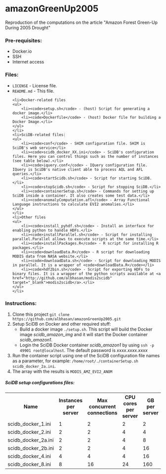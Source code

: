 amazonGreenUp2005
=================

Reproduction of the computations on the article "Amazon Forest Green-Up During 2005 Drought"


<h3>Pre-requisites:</h3>
<ul>
<li>Docker.io</li>
<li>SSH</li>
<li>Internet access</li>
</ul>



<h3>Files:</h3>
<ul>
	<li><code>LICENSE</code> - License file.</li>
	<li><code>README.md</code> - This file.</li>
	
	<li>Docker-related files
	<ul>
		<li><code>setup.sh</code> - (host) Script for generating a docker image.</li>
		<li><code>Dockerfile</code> - (host) Docker file for building a Docker Image.</li>
	</ul>
	</li>
	<li>SciDB-related files:
	<ul>
		<li><code>conf</code> - SHIM configuration file. SHIM is SciDB's web service</li>
		<li><code>scidb_docker_XX.ini</code> - SciDB's configuration files. Here you can control things such as the number of instances (see table below).</li>
		<li><code>iquery.conf</code> - IQuery configuration file. IQuery is SciDB's native client able to process AQL and AFL queries.</li>
		<li><code>startScidb.sh</code> - Script for starting SciDB.</li>
		<li><code>stopScidb.sh</code> - Script for stopping SciDB.</li>
		<li><code>containerSetup.sh</code> - Commands for setting up SciDB inside a container. It also creates some test data.</li>
		<li><code>anomalyComputation.afl</code> - Array Functional Language instructions to calculate EVI2 anomalies.</li>		
	</ul>
	</li>
	<li>Other files
	<ul>
		<li><code>install_pyhdf.sh</code> - Install an interface for enabling python to handle HDFs.</li>
		<li><code>installParallel.sh</code> - Script for installing parallel.Parallel allows to execute scripts at the same time.</li>
		<li><code>installPackages.R</code> - R script for installing R packages.</li>
		<li><code>downloadData.R</code> - R script for downloading MODIS data from NASA website.</li>
		<li><code>downloadData.sh</code> - Script for downloading MODIS in parallel. It is a wrapper of <code>downloadData.R</code></li>
		<li><code>hdf2bin.sh</code> - Script for exporting HDFs to binary files. It is a wrapper of the python scripts available at <a href="http://github.com/albhasan/modis2scidb" target="_blank">modis2scidb</a>.</li>
	</ul>
	</li>
</ul>


<h3>Instructions:</h3>
<ol>
	<li>Clone this project <code>git clone https://github.com/albhasan/amazonGreenUp2005.git</code></li>
	<li>Setup SciDB on Docker and other required stuff:
		<ul>
			<li>Build a docker image <code>./setup.sh</code>. This script will build the Docker image <em>scidb_amazon_img</em> and it will start the Docker container <em>scidb_amazon1</em>.</li>
			<li>Login the SciDB Docker container <em>scidb_amazon1</em> by using <code>ssh -p 49901 root@localhost</code>. The default password is <em>xxxx.xxxx.xxxx</em></li>
		</ul>
	</li>
	<li>Run the container script using one of the SciDB configuration file names as a parameter, for example: <code>/home/root/./containerSetup.sh scidb_docker_2a.ini</code>.</li>
	<li>The array with the results is <code>MODIS_AMZ_EVI2_ANOM</code></li>
</ol>


<h5>SciDB setup configurations files:</h5>
<table>
  <tr>
    <th>Name</th>
    <th>Instances per server<br></th>
    <th>Max concurrent connections<br></th>
    <th>CPU cores per server<br></th>
    <th>GB per server<br></th>
  </tr>
  <tr>
    <td>scidb_docker_1.ini</td>
    <td>1<br></td>
    <td>2</td>
    <td>2</td>
    <td>2</td>
  </tr>
  <tr>
    <td>scidb_docker_2.ini</td>
    <td>2</td>
    <td>2</td>
    <td>4</td>
    <td>4</td>
  </tr>
  <tr>
    <td>scidb_docker_2a.ini</td>
    <td>2</td>
    <td>2</td>
    <td>4</td>
    <td>8</td>
  </tr>
  <tr>
    <td>scidb_docker_2b.ini</td>
    <td>2</td>
    <td>2</td>
    <td>4</td>
    <td>16</td>
  </tr>
  <tr>
    <td>scidb_docker_4.ini</td>
    <td>4</td>
    <td>4</td>
    <td>4</td>
    <td>16</td>
  </tr>
  <tr>
    <td>scidb_docker_8.ini</td>
    <td>8</td>
    <td>16</td>
    <td>24</td>
    <td>160</td>
  </tr>
</table>
